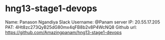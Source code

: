 # hng13-stage1-devops
Name: Panason Ngandiya
Slack Username: @Panam
server IP: 20.55.17.205
PAT: 4Ht8zc273QyB25dG80mx4qFB8b2v8P4WcNQ8
Github url: https://github.com/Amazingpanam/hng13-stage1-devops
